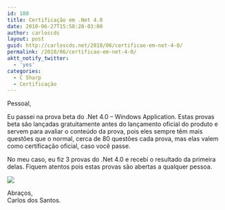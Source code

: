 ```yaml
---
id: 180
title: Certificação em .Net 4.0
date: 2010-06-27T15:58:28-03:00
author: carloscds
layout: post
guid: http://carloscds.net/2010/06/certificao-em-net-4-0/
permalink: /2010/06/certificao-em-net-4-0/
aktt_notify_twitter:
  - 'yes'
categories:
  - C Sharp
  - Certificação
---
```

Pessoal,

Eu passei na prova beta do .Net 4.0 – Windows Application. Estas provas beta são lançadas gratuitamente antes do lançamento oficial do produto e servem para avaliar o conteúdo da prova, pois eles sempre têm mais questões que o normal, cerca de 80 questões cada prova, mas elas valem como certificação oficial, caso você passe.

No meu caso, eu fiz 3 provas do .Net 4.0 e recebi o resultado da primeira delas. Fiquem atentos pois estas provas são abertas a qualquer pessoa.

![]( wp-content/uploads/2010/06/net4.png)

Abraços,  
Carlos dos Santos.